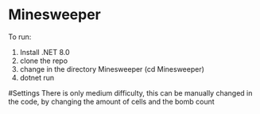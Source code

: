 # Minesweeper
To run:
1. Install .NET 8.0
2. clone the repo
3. change in the directory Minesweeper (cd Minesweeper)
4. dotnet run

#Settings
There is only medium difficulty, this can be manually changed in the code, by changing the amount of cells and the bomb count
